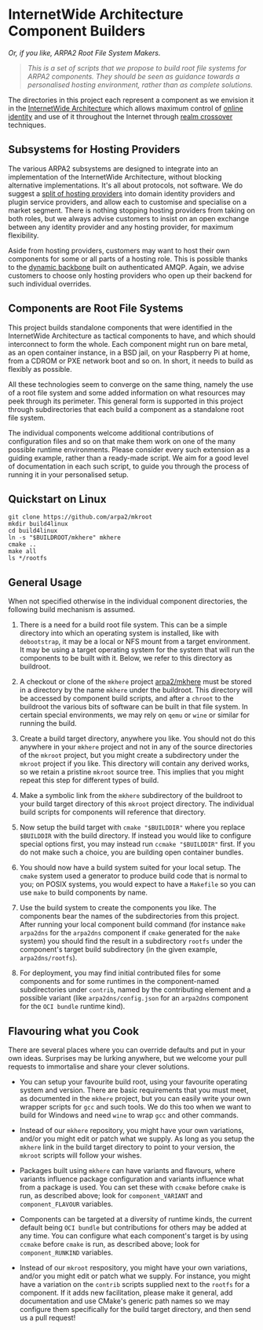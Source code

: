 # InternetWide Architecture Component Builders

*Or, if you like, ARPA2 Root File System Makers.*

> *This is a set of scripts that we propose to build root file systems
> for ARPA2 components.  They should be seen as guidance towards a
> personalised hosting environment, rather than as complete solutions.*

The directories in this project each represent a component as we
envision it in the
[InternetWide Architecture](http://internetwide.org/tag/architecture.html)
which allows maximum control of
[online identity](http://internetwide.org/tag/identity.html)
and use of it throughout the Internet through
[realm crossover](http://internetwide.org/blog/2015/04/22/id-2-byoid.html)
techniques.


## Subsystems for Hosting Providers

The various ARPA2 subsystems are designed to integrate into an
implementation of the InternetWide Architecture, without
blocking alternative implementations.
It's all about protocols, not software.
We do suggest a
[split of hosting providers](http://internetwide.org/blog/2014/11/19/back-to-hosting.html)
into domain identity providers and plugin service providers, and
allow each to customise and specialise on a market segment.
There is nothing stopping hosting providers from taking on
both roles, but we always advise customers to insist on an open
exchange between any identity provider and any hosting
provider, for maximum flexibility.

Aside from hosting providers, customers may want to host their
own components for some or all parts of a hosting role.  This
is possible thanks to the
[dynamic backbone](http://www.internetwide.org/blog/2018/11/22/backbone-innovations.html)
built on authenticated AMQP.
Again, we advise customers to choose only hosting providers
who open up their backend for such individual overrides.


## Components are Root File Systems

This project builds standalone components that were identified
in the InternetWide Architecture as tactical components to have,
and which should interconnect to form the whole.  Each component
might run on bare metal, as an open container instance, in a BSD jail,
on your Raspberry Pi at home, from a CDROM or PXE network boot
and so on.  In short, it needs to build as flexibly as possible.

All these technologies seem to converge on the same thing, namely the
use of a root file system and some added information on what resources
may peek through its perimeter.  This general form is supported in this
project through subdirectories that each build a component as a
standalone root file system.

The individual components welcome additional contributions of configuration
files and so on that make them work on one of the many possible runtime
environments.  Please consider every such extension as a guiding example,
rather than a ready-made script.  We aim for a good level of documentation
in each such script, to guide you through the process of running it in your
personalised setup.


## Quickstart on Linux

```
git clone https://github.com/arpa2/mkroot
mkdir build4linux
cd build4linux
ln -s "$BUILDROOT/mkhere" mkhere
cmake ..
make all
ls */rootfs
```


## General Usage

When not specified otherwise in the individual component directories,
the following build mechanism is assumed.

 1. There is a need for a build root file system.  This can be a
    simple directory into which an operating system is installed,
    like with `debootstrap`, it may be a local or NFS mount from
    a target environment.  It may be using a target operating
    system for the system that will run the components to be built
    with it.  Below, we refer to this directory as buildroot.

 2. A checkout or clone of the `mkhere` project
    [arpa2/mkhere](https://github.com/arpa2/mkhere)
    must be stored in a directory by the name `mkhere` under the
    buildroot.  This directory will be accessed by component
    build scripts, and after a `chroot` to the buildroot the
    various bits of software can be built in that file system.
    In certain special environments, we may rely on `qemu` or
    `wine` or similar for running the build.

 3. Create a build target directory, anywhere you like.
    You should not do this anywhere in your `mkhere` project
    and not in any of the source directories of the
    `mkroot` project, but you might create a subdirectory under
    the `mkroot` project if you like.  This directory will
    contain any derived works, so we retain a pristine `mkroot`
    source tree.  This implies that you might repeat this step
    for different types of build.

 4. Make a symbolic link from the `mkhere` subdirectory of the
    buildroot to your build target directory of this `mkroot` project
    directory.  The individual build scripts for components will
    reference that directory.

 5. Now setup the build target with `cmake "$BUILDDIR"` where you
    replace `$BUILDDIR` with the build directory.  If instead you
    would like to configure special options first, you may instead
    run `ccmake "$BUILDDIR"` first.  If you do not make such a choice,
    you are building open container bundles.

 6. You should now have a build system suited for your local setup.
    The `cmake` system used a generator to produce build code that
    is normal to you; on POSIX systems, you would expect to have a
    `Makefile` so you can use `make` to build components by name.

 7. Use the build system to create the components you like.  The
    components bear the names of the subdirectories from this
    project.  After running your local component build command
    (for instance `make arpa2dns` for the `arpa2dns` component if
    `cmake` generated for the `make` system)
    you should find the result in a subdirectory `rootfs` under
    the component's target build subdirectory
    (in the given example, `arpa2dns/rootfs`).

 8. For deployment, you may find initial contributed files for some
    components and for some runtimes in the component-named
    subdirectories under `contrib`, named by the contributing
    element and a possible variant (like `arpa2dns/config.json` for
    an `arpa2dns` component for the `OCI bundle` runtime kind).


## Flavouring what you Cook

There are several places where you can override defaults and put in
your own ideas.  Surprises may be lurking anywhere, but we welcome
your pull requests to immortalise and share your clever solutions.

  * You can setup your favourite build root, using your favourite
    operating system and version.  There are basic requirements
    that you must meet, as documented in the `mkhere` project,
    but you can easily write your own wrapper scripts for `gcc`
    and such tools.  We do this too when we want to build for
    Windows and need `wine` to wrap `gcc` and other commands.

  * Instead of our `mkhere` repository, you might have your own
    variations, and/or you might edit or patch what we supply.
    As long as you setup the `mkhere` link in the build target
    directory to point to your version, the `mkroot` scripts
    will follow your wishes.

  * Packages built using `mkhere` can have variants and flavours,
    where variants influence package configuration and variants
    influence what from a package is used.  You can set these
    with `ccmake` before `cmake` is run, as described above;
    look for `component_VARIANT` and `component_FLAVOUR`
    variables.

  * Components can be targeted at a diversity of runtime kinds,
    the current default being `OCI bundle` but contributions for
    others may be added at any time.  You can configure what
    each component's target is by using `ccmake` before `cmake`
    is run, as described above; look for `component_RUNKIND`
    variables.

  * Instead of our `mkroot` respository, you might have your own
    variations, and/or you might edit or patch what we supply.
    For instance, you might have a variation on the `contrib`
    scripts supplied next to the `rootfs` for a component.
    If it adds new facilitation, please make it general, add
    documentation and use CMake's generic path names so we may
    configure them specifically for the build target directory,
    and then send us a pull request!


